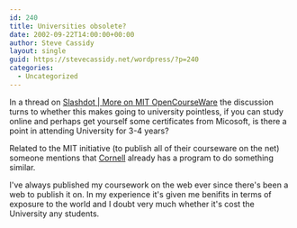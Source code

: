 ```yaml
---
id: 240
title: Universities obsolete?
date: 2002-09-22T14:00:00+00:00
author: Steve Cassidy
layout: single
guid: https://stevecassidy.net/wordpress/?p=240
categories:
  - Uncategorized
---
```

In a thread on [Slashdot | More on MIT OpenCourseWare](http://slashdot.org/article.pl?sid=02/09/22/1634209&mode=flat&tid=146) the discussion turns to whether this makes going to university pointless, if you can study online and perhaps get yourself some certificates from Micosoft, is there a point in attending University for 3-4 years?

Related to the MIT initiative (to publish all of their courseware on the net) someone mentions that [Cornell](http://cybertower.cornell.edu/index.html) already has a program to do something similar.

I've always published my coursework on the web ever since there's been a web to publish it on. In my experience it's given me benifits in terms of exposure to the world and I doubt very much whether it's cost the University any students.
